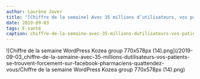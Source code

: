 ```yaml
---
author: Laurène Jover
title: "[Chiffre de la semaine] Avec 35 millions d’utilisateurs, vos patients se trouvent forcément sur Facebook ! Pharmaciens, qu’attendez-vous ?"
date: 2019-09-03
tags: E-santé
caption: chiffre-de-la-semaine-avec-35-millions-dutilisateurs-vos-patients-se-trouvent-forcement-sur-facebook-pharmaciens-quattendez-vous.webp
---
```


![Chiffre de la semaine WordPress Kozea group 770x578px (14).png](/2019-09-03_chiffre-de-la-semaine-avec-35-millions-dutilisateurs-vos-patients-se-trouvent-forcement-sur-facebook-pharmaciens-quattendez-vous/Chiffre de la semaine WordPress Kozea group 770x578px (14).png)
